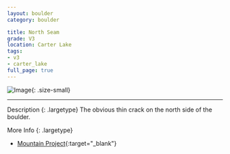 ```yaml
---
layout: boulder
category: boulder

title: North Seam
grade: V3
location: Carter Lake
tags:
- v3
- carter_lake
full_page: true
---
```


![Image](https://pub-512d85031b1440409fe8612f837b8235.r2.dev/north_seam_carter_lake_v3%20.jpg){: .size-small}

---


Description
{: .largetype}
The obvious thin crack on the north side of the boulder.

More Info
{: .largetype}
- [Mountain Project](https://www.mountainproject.com/route/105756229/north-seam){:target="_blank"}
